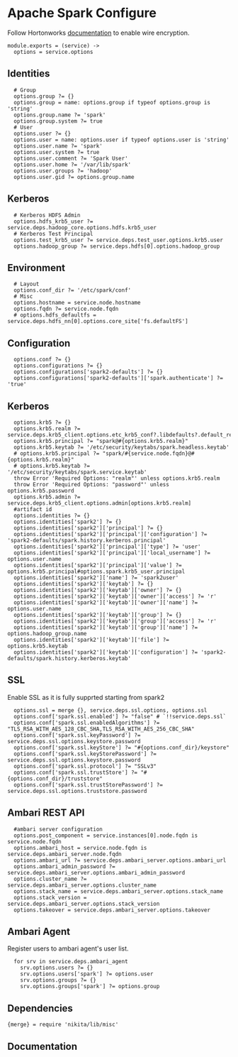 
# Apache Spark Configure
Follow Hortonworks [documentation][spark2-ssl] to enable wire encryption.

    module.exports = (service) ->
      options = service.options

## Identities

      # Group
      options.group ?= {}
      options.group = name: options.group if typeof options.group is 'string'
      options.group.name ?= 'spark'
      options.group.system ?= true
      # User
      options.user ?= {}
      options.user = name: options.user if typeof options.user is 'string'
      options.user.name ?= 'spark'
      options.user.system ?= true
      options.user.comment ?= 'Spark User'
      options.user.home ?= '/var/lib/spark'
      options.user.groups ?= 'hadoop'
      options.user.gid ?= options.group.name

## Kerberos

      # Kerberos HDFS Admin
      options.hdfs_krb5_user ?= service.deps.hadoop_core.options.hdfs.krb5_user
      # Kerberos Test Principal
      options.test_krb5_user ?= service.deps.test_user.options.krb5.user
      options.hadoop_group ?= service.deps.hdfs[0].options.hadoop_group

## Environment

      # Layout
      options.conf_dir ?= '/etc/spark/conf'
      # Misc
      options.hostname = service.node.hostname
      options.fqdn ?= service.node.fqdn
      # options.hdfs_defaultfs = service.deps.hdfs_nn[0].options.core_site['fs.defaultFS']

## Configuration

      options.conf ?= {}
      options.configurations ?= {}
      options.configurations['spark2-defaults'] ?= {}
      options.configurations['spark2-defaults']['spark.authenticate'] ?= 'true'
## Kerberos

      options.krb5 ?= {}
      options.krb5.realm ?= service.deps.krb5_client.options.etc_krb5_conf?.libdefaults?.default_realm
      options.krb5.principal ?= "spark@#{options.krb5.realm}"
      options.krb5.keytab ?= '/etc/security/keytabs/spark.headless.keytab'
      # options.krb5.principal ?= "spark/#{service.node.fqdn}@#{options.krb5.realm}"
      # options.krb5.keytab ?= '/etc/security/keytabs/spark.service.keytab'
      throw Error 'Required Options: "realm"' unless options.krb5.realm
      throw Error 'Required Options: "password"' unless options.krb5.password
      options.krb5.admin ?= service.deps.krb5_client.options.admin[options.krb5.realm]
      #artifact id
      options.identities ?= {}
      options.identities['spark2'] ?= {}
      options.identities['spark2']['principal'] ?= {}
      options.identities['spark2']['principal']['configuration'] ?= 'spark2-defaults/spark.history.kerberos.principal'
      options.identities['spark2']['principal']['type'] ?= 'user'
      options.identities['spark2']['principal']['local_username'] ?= options.user.name
      options.identities['spark2']['principal']['value'] ?= options.krb5.principal#options.spark.krb5_user.principal
      options.identities['spark2']['name'] ?= 'spark2user'
      options.identities['spark2']['keytab'] ?= {}
      options.identities['spark2']['keytab']['owner'] ?= {}
      options.identities['spark2']['keytab']['owner']['access'] ?= 'r' 
      options.identities['spark2']['keytab']['owner']['name'] ?= options.user.name 
      options.identities['spark2']['keytab']['group'] ?= {}
      options.identities['spark2']['keytab']['group']['access'] ?= 'r'
      options.identities['spark2']['keytab']['group']['name'] ?= options.hadoop_group.name
      options.identities['spark2']['keytab']['file'] ?= options.krb5.keytab
      options.identities['spark2']['keytab']['configuration'] ?= 'spark2-defaults/spark.history.kerberos.keytab'

## SSL
Enable SSL as it is fully supprted starting from spark2

      options.ssl = merge {}, service.deps.ssl.options, options.ssl
      options.conf['spark.ssl.enabled'] ?= "false" # `!!service.deps.ssl`
      options.conf['spark.ssl.enabledAlgorithms'] ?= "TLS_RSA_WITH_AES_128_CBC_SHA,TLS_RSA_WITH_AES_256_CBC_SHA"
      options.conf['spark.ssl.keyPassword'] ?= service.deps.ssl.options.keystore.password
      options.conf['spark.ssl.keyStore'] ?= "#{options.conf_dir}/keystore"
      options.conf['spark.ssl.keyStorePassword'] ?= service.deps.ssl.options.keystore.password
      options.conf['spark.ssl.protocol'] ?= "SSLv3"
      options.conf['spark.ssl.trustStore'] ?= "#{options.conf_dir}/truststore"
      options.conf['spark.ssl.trustStorePassword'] ?= service.deps.ssl.options.truststore.password

## Ambari REST API

      #ambari server configuration
      options.post_component = service.instances[0].node.fqdn is service.node.fqdn
      options.ambari_host = service.node.fqdn is service.deps.ambari_server.node.fqdn
      options.ambari_url ?= service.deps.ambari_server.options.ambari_url
      options.ambari_admin_password ?= service.deps.ambari_server.options.ambari_admin_password
      options.cluster_name ?= service.deps.ambari_server.options.cluster_name
      options.stack_name = service.deps.ambari_server.options.stack_name
      options.stack_version = service.deps.ambari_server.options.stack_version
      options.takeover = service.deps.ambari_server.options.takeover

## Ambari Agent
Register users to ambari agent's user list.

      for srv in service.deps.ambari_agent
        srv.options.users ?= {}
        srv.options.users['spark'] ?= options.user
        srv.options.groups ?= {}
        srv.options.groups['spark'] ?= options.group

## Dependencies

    {merge} = require 'nikita/lib/misc'

## Documentation

[spark2-ssl]:(https://docs.hortonworks.com/HDPDocuments/HDP2/HDP-2.6.4/bk_spark-component-guide/content/config-spark2-encryption.html)
